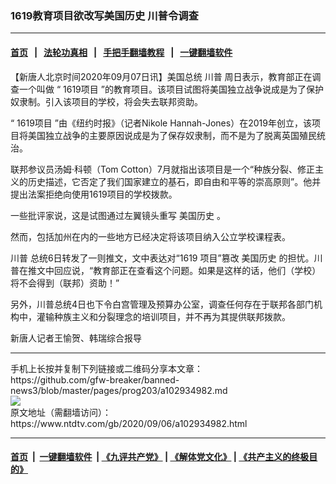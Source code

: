 ### 1619教育项目欲改写美国历史 川普令调查
------------------------

#### [首页](https://github.com/gfw-breaker/banned-news3/blob/master/README.md) &nbsp;&nbsp;|&nbsp;&nbsp; [法轮功真相](https://github.com/begood0513/basic/blob/master/README.md)  &nbsp;&nbsp;|&nbsp;&nbsp; [手把手翻墙教程](https://github.com/gfw-breaker/guides/wiki)  &nbsp;&nbsp;|&nbsp;&nbsp; [一键翻墙软件](https://github.com/gfw-breaker/nogfw/blob/master/README.md)  



<div><div class="post_content" itemprop="articleBody">
 <p>
  【新唐人北京时间2020年09月07日讯】美国总统
  <ok href="https://www.ntdtv.com/gb/川普.htm">
   川普
  </ok>
  周日表示，教育部正在调查一个叫做 “
  <ok href="https://www.ntdtv.com/gb/1619项目.htm">
   1619项目
  </ok>
  ”的教育项目。该项目试图将美国独立战争说成是为了保护奴隶制。引入该项目的学校，将会失去联邦资助。
 </p>
 <p>
  “
  <ok href="https://www.ntdtv.com/gb/1619项目.htm">
   1619项目
  </ok>
  ”由《纽约时报》（记者Nikole Hannah-Jones）在2019年创立，该项目将美国独立战争的主要原因说成是为了保存奴隶制，而不是为了脱离英国殖民统治。
 </p>
 <p>
  联邦参议员汤姆‧科顿（Tom Cotton）7月就指出该项目是一个“种族分裂、修正主义的历史描述，它否定了我们国家建立的基石，即自由和平等的崇高原则”。他并提出法案拒绝向使用1619项目的学校拨款。
 </p>
 <p>
  一些批评家说，这是试图通过左​​翼镜头重写
  <ok href="https://www.ntdtv.com/gb/美国历史.htm">
   美国历史
  </ok>
  。
 </p>
 <p>
  然而，包括加州在内的一些地方已经决定将该项目纳入公立学校课程表。
 </p>
 <p>
  <ok href="https://www.ntdtv.com/gb/川普.htm">
   川普
  </ok>
  总统6日转发了一则推文，文中表达对“1619 项目”篡改
  <ok href="https://www.ntdtv.com/gb/美国历史.htm">
   美国历史
  </ok>
  的担忧。川普在推文中回应说，“教育部正在查看这个问题。如果是这样的话，他们（学校）将不会得到（联邦）资助！”
 </p>
 <p>
  另外，川普总统4日也下令白宫管理及预算办公室，调查任何存在于联邦各部门机构中，灌输种族主义和分裂理念的培训项目，并不再为其提供联邦拨款。
 </p>
 <p>
  新唐人记者王愉贺、韩瑞综合报导
 </p>
 <div class="single_ad">
 </div>
</div>
</div>
<hr/>
手机上长按并复制下列链接或二维码分享本文章：<br/>
https://github.com/gfw-breaker/banned-news3/blob/master/pages/prog203/a102934982.md <br/>
<a href='https://github.com/gfw-breaker/banned-news3/blob/master/pages/prog203/a102934982.md'><img src='https://github.com/gfw-breaker/banned-news3/blob/master/pages/prog203/a102934982.md.png'/></a> <br/>
原文地址（需翻墙访问）：https://www.ntdtv.com/gb/2020/09/06/a102934982.html


------------------------
#### [首页](https://github.com/gfw-breaker/banned-news3/blob/master/README.md) &nbsp;|&nbsp; [一键翻墙软件](https://github.com/gfw-breaker/nogfw/blob/master/README.md) &nbsp;| [《九评共产党》](https://github.com/gfw-breaker/9ping.md/blob/master/README.md#九评之一评共产党是什么) | [《解体党文化》](https://github.com/gfw-breaker/jtdwh.md/blob/master/README.md) | [《共产主义的终极目的》](https://github.com/gfw-breaker/gczydzjmd.md/blob/master/README.md)


<img src='http://gfw-breaker.win/banned-news3/pages/prog203/a102934982.md' width='0px' height='0px'/>